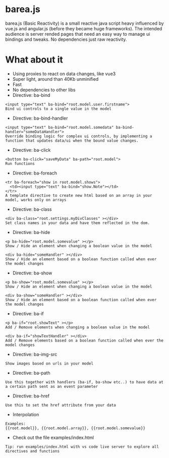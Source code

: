 # barea.js
barea.js (Basic Reactivity) is a small reactive java script heavy influenced by vue.js and angular.js (before they became huge frameworks). The intended audience is server rended pages that need an easy way to manage ui bindings and tweaks. No dependencies just raw reactivity.

# What about it

* Using proxies to react on data changes, like vue3
* Super light, around than 40Kb unminified
* Fast
* No dependencies to other libs
* Directive: ba-bind
```
<input type="text" ba-bind="root.model.user.firstname">
Bind ui controls to a single value in the model
```
* Directive: ba-bind-handler
```
<input type="text" ba-bind="root.model.somedata" ba-bind-handler="someDataHandler">
Override binding logic for complex ui controls, by implementing a function that updates data/ui when the bound value changes.
```
* Directive: ba-click
```
<button ba-click="saveMyData" ba-path="root.model">
Run functions
```
* Directive: ba-foreach
```
<tr ba-foreach="show in root.model.shows">
  <td><input type="text" ba-bind="show.Note"></td>
</tr>
A template directive to create new html based on an array in your model, works only on arrays
```
* Directive: ba-class
```
<div ba-class="root.settings.myDivClasses" ></div>
Set class names in your data and have them reflected in the dom.
```
* Directive: ba-hide
```
<p ba-hide="root.model.somevalue" ></p>
Show / Hide an element when changing a boolean value in the model

<div ba-hide="someHandler" ></div>
Show / Hide an element based on a boolean function called when ever the model changes
```
* Directive: ba-show
```
<p ba-show="root.model.somevalue" ></p>
Show / Hide an element when changing a boolean value in the model

<div ba-show="someHandler" ></div>
Show / Hide an element based on a boolean function called when ever the model changes
```
* Directive: ba-if
```
<p ba-if="root.showText" ></p>
Add / Remove elements when changing a boolean value in the model

<div ba-if="showTextHandler" ></div>
Add / Remove elements based on a boolean function called when ever the model changes
```
* Directive: ba-img-src
```
Show images based on urls in your model
```
* Directive: ba-path
```
Use this together with handlers (ba-if, ba-show etc..) to have data at a certain path sent as an event parameter
```
* Directive: ba-href
```
Use this to set the href attribute from your data
```
* Interpolation
```
Examples:
{{root.model}}, {{root.model.array}}, {{root.model.somevalue}}
```
* Check out the file examples/index.html
```
Tip: run examples/index.html with vs code live server to explore all directives and functions
```
